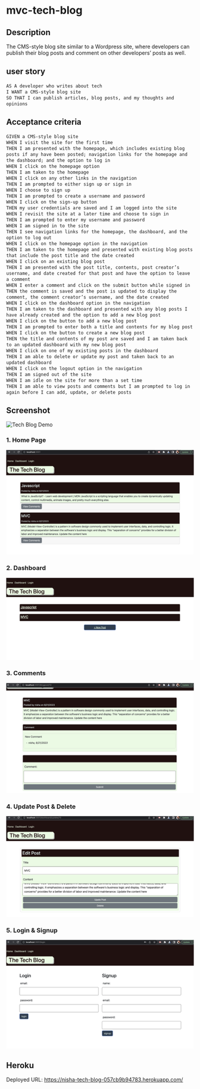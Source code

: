 # mvc-tech-blog

## Description 
The  CMS-style blog site similar to a Wordpress site, where developers can publish their blog posts and comment on other developers’ posts as well.



## user story
```
AS A developer who writes about tech
I WANT a CMS-style blog site
SO THAT I can publish articles, blog posts, and my thoughts and opinions
```

## Acceptance criteria
```
GIVEN a CMS-style blog site
WHEN I visit the site for the first time
THEN I am presented with the homepage, which includes existing blog posts if any have been posted; navigation links for the homepage and the dashboard; and the option to log in
WHEN I click on the homepage option
THEN I am taken to the homepage
WHEN I click on any other links in the navigation
THEN I am prompted to either sign up or sign in
WHEN I choose to sign up
THEN I am prompted to create a username and password
WHEN I click on the sign-up button
THEN my user credentials are saved and I am logged into the site
WHEN I revisit the site at a later time and choose to sign in
THEN I am prompted to enter my username and password
WHEN I am signed in to the site
THEN I see navigation links for the homepage, the dashboard, and the option to log out
WHEN I click on the homepage option in the navigation
THEN I am taken to the homepage and presented with existing blog posts that include the post title and the date created
WHEN I click on an existing blog post
THEN I am presented with the post title, contents, post creator’s username, and date created for that post and have the option to leave a comment
WHEN I enter a comment and click on the submit button while signed in
THEN the comment is saved and the post is updated to display the comment, the comment creator’s username, and the date created
WHEN I click on the dashboard option in the navigation
THEN I am taken to the dashboard and presented with any blog posts I have already created and the option to add a new blog post
WHEN I click on the button to add a new blog post
THEN I am prompted to enter both a title and contents for my blog post
WHEN I click on the button to create a new blog post
THEN the title and contents of my post are saved and I am taken back to an updated dashboard with my new blog post
WHEN I click on one of my existing posts in the dashboard
THEN I am able to delete or update my post and taken back to an updated dashboard
WHEN I click on the logout option in the navigation
THEN I am signed out of the site
WHEN I am idle on the site for more than a set time
THEN I am able to view posts and comments but I am prompted to log in again before I can add, update, or delete posts
```
## Screenshot
![Tech Blog Demo](./public/images/MVC_Tech_Blog.gif)


### 1. Home Page
![Home Page](./public/images/homepage.png)

### 2. Dashboard
![Dashboard](./public/images/dashboard.png)

### 3. Comments
![New Comment](./public/images/newcomment.png)

### 4. Update Post & Delete
![Update Post](./public/images/updatepost.png)

### 5. Login & Signup
![Login and Singup](./public/images/login.png)

## Heroku
Deployed URL: https://nisha-tech-blog-057cb9b94783.herokuapp.com/


